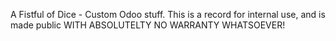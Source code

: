 A Fistful of Dice - Custom Odoo stuff.
This is a record for internal use, and is made public WITH ABSOLUTELTY NO WARRANTY WHATSOEVER!
